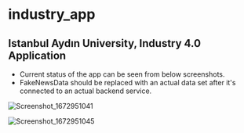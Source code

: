 # industry_app

## Istanbul Aydın University, Industry 4.0 Application
- Current status of the app can be seen from below screenshots.
- FakeNewsData should be replaced with an actual data set after it's connected to an actual backend service.

![Screenshot_1672951041](https://user-images.githubusercontent.com/75033711/210876362-d98ca6c2-2719-4cdc-9e10-28f89a16d42a.png)

![Screenshot_1672951045](https://user-images.githubusercontent.com/75033711/210876369-c668118a-9399-4299-9538-8d230b387769.png)
